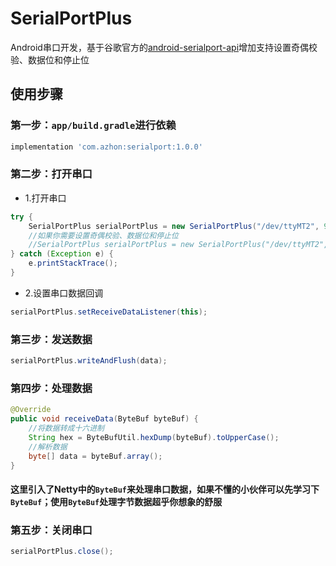 # SerialPortPlus
Android串口开发，基于谷歌官方的[android-serialport-api](https://github.com/cepr/android-serialport-api)增加支持设置奇偶校验、数据位和停止位

## 使用步骤

### 第一步：`app/build.gradle`进行依赖

```groovy
implementation 'com.azhon:serialport:1.0.0'
```

### 第二步：打开串口

- 1.打开串口
 
```java
try {
    SerialPortPlus serialPortPlus = new SerialPortPlus("/dev/ttyMT2", 9600);
    //如果你需要设置奇偶校验、数据位和停止位
    //SerialPortPlus serialPortPlus = new SerialPortPlus("/dev/ttyMT2", 9600, 0, 1, 8, 1);
} catch (Exception e) {
    e.printStackTrace();
}
```

- 2.设置串口数据回调

```java
serialPortPlus.setReceiveDataListener(this);
```

### 第三步：发送数据

```java
serialPortPlus.writeAndFlush(data);
```

### 第四步：处理数据

```java
@Override
public void receiveData(ByteBuf byteBuf) {
    //将数据转成十六进制
    String hex = ByteBufUtil.hexDump(byteBuf).toUpperCase();
    //解析数据
    byte[] data = byteBuf.array();
}
```
#### 这里引入了Netty中的`ByteBuf`来处理串口数据，如果不懂的小伙伴可以先学习下`ByteBuf`；使用`ByteBuf`处理字节数据超乎你想象的舒服

### 第五步：关闭串口

```java
serialPortPlus.close();
```
